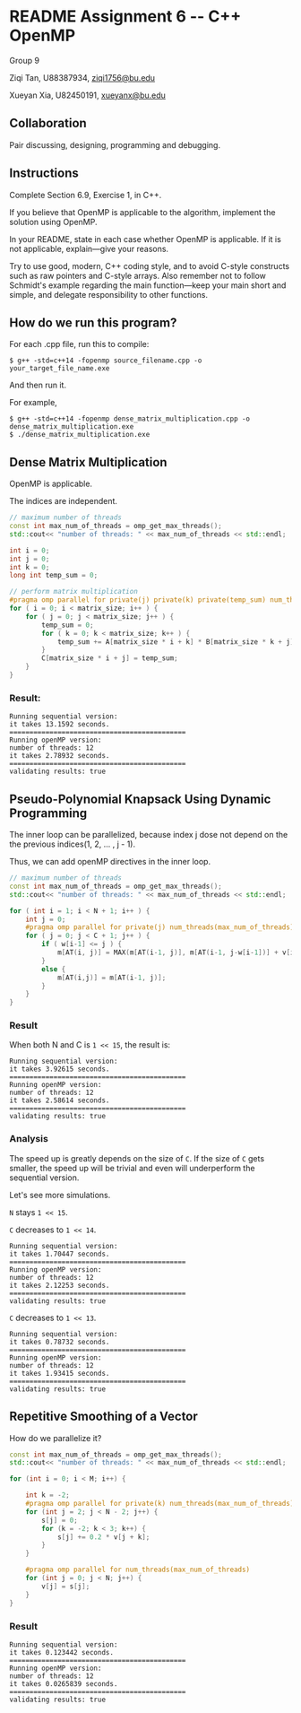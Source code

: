 # README Assignment 6 -- C++ OpenMP

Group 9

Ziqi Tan, U88387934, ziqi1756@bu.edu

Xueyan Xia, U82450191, xueyanx@bu.edu

## Collaboration
Pair discussing, designing, programming and debugging.

## Instructions
Complete Section 6.9, Exercise 1, in C++.

If you believe that OpenMP is applicable to the algorithm, implement the solution using OpenMP.

In your README, state in each case whether OpenMP is applicable.  If it is not applicable, explain—give your reasons.

Try to use good, modern, C++ coding style, and to avoid C-style constructs such as raw pointers and C-style arrays.  Also remember not to follow Schmidt's example regarding the main function—keep your main short and simple, and delegate responsibility to other functions.

## How do we run this program?
For each .cpp file, run this to compile:
```
$ g++ -std=c++14 -fopenmp source_filename.cpp -o your_target_file_name.exe
```
And then run it.

For example, 
```
$ g++ -std=c++14 -fopenmp dense_matrix_multiplication.cpp -o dense_matrix_multiplication.exe
$ ./dense_matrix_multiplication.exe
```

## Dense Matrix Multiplication
OpenMP is applicable.

The indices are independent.
```C++
// maximum number of threads
const int max_num_of_threads = omp_get_max_threads();
std::cout<< "number of threads: " << max_num_of_threads << std::endl;

int i = 0;
int j = 0;
int k = 0;
long int temp_sum = 0;

// perform matrix multiplication
#pragma omp parallel for private(j) private(k) private(temp_sum) num_threads(max_num_of_threads)
for ( i = 0; i < matrix_size; i++ ) {
    for ( j = 0; j < matrix_size; j++ ) {
        temp_sum = 0;
        for ( k = 0; k < matrix_size; k++ ) {
            temp_sum += A[matrix_size * i + k] * B[matrix_size * k + j];
        }
        C[matrix_size * i + j] = temp_sum;
    }
} 
```

### Result:
```
Running sequential version:
it takes 13.1592 seconds.
============================================
Running openMP version:
number of threads: 12
it takes 2.78932 seconds.
============================================
validating results: true
```

## Pseudo-Polynomial Knapsack Using Dynamic Programming
The inner loop can be parallelized, because index j dose not depend on the the previous indices(1, 2, ... , j - 1).

Thus, we can add openMP directives in the inner loop.

```C++
// maximum number of threads
const int max_num_of_threads = omp_get_max_threads();
std::cout<< "number of threads: " << max_num_of_threads << std::endl;

for ( int i = 1; i < N + 1; i++ ) {
    int j = 0;
    #pragma omp parallel for private(j) num_threads(max_num_of_threads)
    for ( j = 0; j < C + 1; j++ ) {
        if ( w[i-1] <= j ) {
            m[AT(i, j)] = MAX(m[AT(i-1, j)], m[AT(i-1, j-w[i-1])] + v[i-1]);
        }
        else {
            m[AT(i,j)] = m[AT(i-1, j)];
        }
    }
}
```

### Result
When both N and C is `1 << 15`, the result is:
```
Running sequential version:
it takes 3.92615 seconds.
============================================
Running openMP version:
number of threads: 12
it takes 2.58614 seconds.
============================================
validating results: true
```

### Analysis
The speed up is greatly depends on the size of `C`. If the size of `C` gets smaller, the speed up will be trivial and even will underperform the sequential version.

Let's see more simulations.

`N` stays `1 << 15`.

`C` decreases to `1 << 14`.

```
Running sequential version:
it takes 1.70447 seconds.
============================================
Running openMP version:
number of threads: 12
it takes 2.12253 seconds.
============================================
validating results: true
```

`C` decreases to `1 << 13`.
```
Running sequential version:
it takes 0.78732 seconds.
============================================
Running openMP version:
number of threads: 12
it takes 1.93415 seconds.
============================================
validating results: true
```

## Repetitive Smoothing of a Vector
How do we parallelize it?

```C++
const int max_num_of_threads = omp_get_max_threads();
std::cout<< "number of threads: " << max_num_of_threads << std::endl;

for (int i = 0; i < M; i++) {

    int k = -2;
    #pragma omp parallel for private(k) num_threads(max_num_of_threads)
    for (int j = 2; j < N - 2; j++) {
        s[j] = 0;
        for (k = -2; k < 3; k++) {
            s[j] += 0.2 * v[j + k];
        }
    }

    #pragma omp parallel for num_threads(max_num_of_threads)
    for (int j = 0; j < N; j++) {
        v[j] = s[j];
    }
}
```

### Result
```
Running sequential version:
it takes 0.123442 seconds.
============================================
Running openMP version:
number of threads: 12
it takes 0.0265839 seconds.
============================================
validating results: true
```

